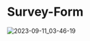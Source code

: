 # Survey-Form  
![2023-09-11_03-46-19](https://github.com/canankorkut/30DaysOfJavaScript/assets/99427828/e9d353c9-f8f4-4c1e-b9d3-db8e8405967d)
